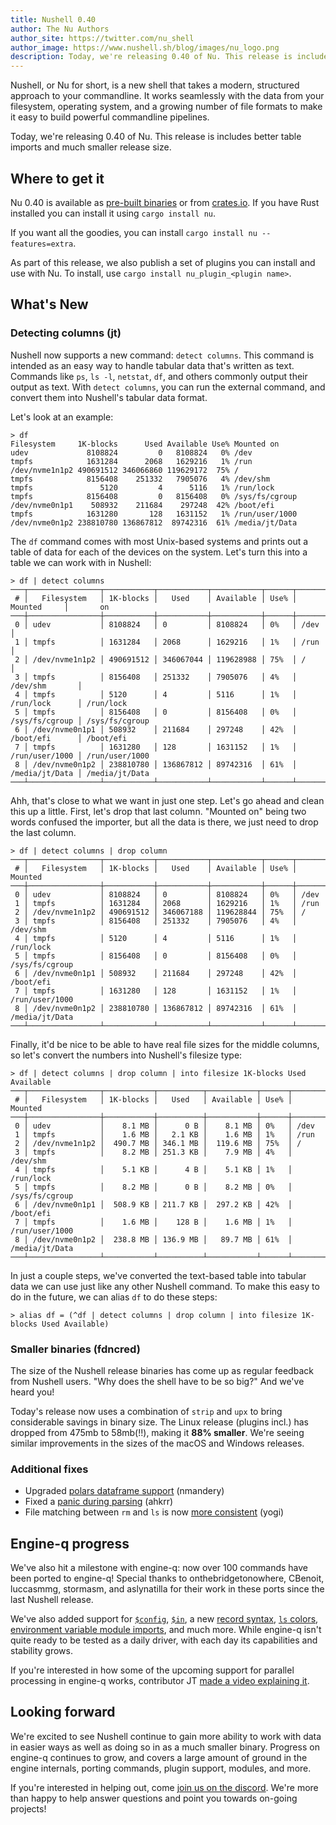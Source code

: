 ```yaml
---
title: Nushell 0.40
author: The Nu Authors
author_site: https://twitter.com/nu_shell
author_image: https://www.nushell.sh/blog/images/nu_logo.png
description: Today, we're releasing 0.40 of Nu. This release is includes better table imports and much smaller release size.
---
```


Nushell, or Nu for short, is a new shell that takes a modern, structured approach to your commandline. It works seamlessly with the data from your filesystem, operating system, and a growing number of file formats to make it easy to build powerful commandline pipelines.

Today, we're releasing 0.40 of Nu. This release is includes better table imports and much smaller release size.

<!-- more -->

## Where to get it

Nu 0.40 is available as [pre-built binaries](https://github.com/nushell/nushell/releases/tag/0.40.0) or from [crates.io](https://crates.io/crates/nu). If you have Rust installed you can install it using `cargo install nu`.

If you want all the goodies, you can install `cargo install nu --features=extra`.

As part of this release, we also publish a set of plugins you can install and use with Nu. To install, use `cargo install nu_plugin_<plugin name>`.

## What's New

### Detecting columns (jt)

Nushell now supports a new command: `detect columns`. This command is intended as an easy way to handle tabular data that's written as text. Commands like `ps`, `ls -l`, `netstat`, `df`, and others commonly output their output as text. With `detect columns`, you can run the external command, and convert them into Nushell's tabular data format.

Let's look at an example:

```nu
> df
Filesystem     1K-blocks      Used Available Use% Mounted on
udev             8108824         0   8108824   0% /dev
tmpfs            1631284      2068   1629216   1% /run
/dev/nvme1n1p2 490691512 346066860 119629172  75% /
tmpfs            8156408    251332   7905076   4% /dev/shm
tmpfs               5120         4      5116   1% /run/lock
tmpfs            8156408         0   8156408   0% /sys/fs/cgroup
/dev/nvme0n1p1    508932    211684    297248  42% /boot/efi
tmpfs            1631280       128   1631152   1% /run/user/1000
/dev/nvme0n1p2 238810780 136867812  89742316  61% /media/jt/Data
```

The `df` command comes with most Unix-based systems and prints out a table of data for each of the devices on the system. Let's turn this into a table we can work with in Nushell:

```nu
> df | detect columns
───┬────────────────┬───────────┬───────────┬───────────┬──────┬────────────────┬────────────────
 # │   Filesystem   │ 1K-blocks │   Used    │ Available │ Use% │    Mounted     │       on
───┼────────────────┼───────────┼───────────┼───────────┼──────┼────────────────┼────────────────
 0 │ udev           │ 8108824   │ 0         │ 8108824   │ 0%   │ /dev           │
 1 │ tmpfs          │ 1631284   │ 2068      │ 1629216   │ 1%   │ /run           │
 2 │ /dev/nvme1n1p2 │ 490691512 │ 346067044 │ 119628988 │ 75%  │ /              │
 3 │ tmpfs          │ 8156408   │ 251332    │ 7905076   │ 4%   │ /dev/shm       │
 4 │ tmpfs          │ 5120      │ 4         │ 5116      │ 1%   │ /run/lock      │ /run/lock
 5 │ tmpfs          │ 8156408   │ 0         │ 8156408   │ 0%   │ /sys/fs/cgroup │ /sys/fs/cgroup
 6 │ /dev/nvme0n1p1 │ 508932    │ 211684    │ 297248    │ 42%  │ /boot/efi      │ /boot/efi
 7 │ tmpfs          │ 1631280   │ 128       │ 1631152   │ 1%   │ /run/user/1000 │ /run/user/1000
 8 │ /dev/nvme0n1p2 │ 238810780 │ 136867812 │ 89742316  │ 61%  │ /media/jt/Data │ /media/jt/Data
───┴────────────────┴───────────┴───────────┴───────────┴──────┴────────────────┴────────────────
```

Ahh, that's close to what we want in just one step. Let's go ahead and clean this up a little. First, let's drop that last column. "Mounted on" being two words confused the importer, but all the data is there, we just need to drop the last column.

```nu
> df | detect columns | drop column
───┬────────────────┬───────────┬───────────┬───────────┬──────┬────────────────
 # │   Filesystem   │ 1K-blocks │   Used    │ Available │ Use% │    Mounted
───┼────────────────┼───────────┼───────────┼───────────┼──────┼────────────────
 0 │ udev           │ 8108824   │ 0         │ 8108824   │ 0%   │ /dev
 1 │ tmpfs          │ 1631284   │ 2068      │ 1629216   │ 1%   │ /run
 2 │ /dev/nvme1n1p2 │ 490691512 │ 346067188 │ 119628844 │ 75%  │ /
 3 │ tmpfs          │ 8156408   │ 251332    │ 7905076   │ 4%   │ /dev/shm
 4 │ tmpfs          │ 5120      │ 4         │ 5116      │ 1%   │ /run/lock
 5 │ tmpfs          │ 8156408   │ 0         │ 8156408   │ 0%   │ /sys/fs/cgroup
 6 │ /dev/nvme0n1p1 │ 508932    │ 211684    │ 297248    │ 42%  │ /boot/efi
 7 │ tmpfs          │ 1631280   │ 128       │ 1631152   │ 1%   │ /run/user/1000
 8 │ /dev/nvme0n1p2 │ 238810780 │ 136867812 │ 89742316  │ 61%  │ /media/jt/Data
───┴────────────────┴───────────┴───────────┴───────────┴──────┴────────────────
```

Finally, it'd be nice to be able to have real file sizes for the middle columns, so let's convert the numbers into Nushell's filesize type:

```nu
> df | detect columns | drop column | into filesize 1K-blocks Used Available
───┬────────────────┬───────────┬──────────┬───────────┬──────┬────────────────
 # │   Filesystem   │ 1K-blocks │   Used   │ Available │ Use% │    Mounted
───┼────────────────┼───────────┼──────────┼───────────┼──────┼────────────────
 0 │ udev           │    8.1 MB │      0 B │    8.1 MB │ 0%   │ /dev
 1 │ tmpfs          │    1.6 MB │   2.1 KB │    1.6 MB │ 1%   │ /run
 2 │ /dev/nvme1n1p2 │  490.7 MB │ 346.1 MB │  119.6 MB │ 75%  │ /
 3 │ tmpfs          │    8.2 MB │ 251.3 KB │    7.9 MB │ 4%   │ /dev/shm
 4 │ tmpfs          │    5.1 KB │      4 B │    5.1 KB │ 1%   │ /run/lock
 5 │ tmpfs          │    8.2 MB │      0 B │    8.2 MB │ 0%   │ /sys/fs/cgroup
 6 │ /dev/nvme0n1p1 │  508.9 KB │ 211.7 KB │  297.2 KB │ 42%  │ /boot/efi
 7 │ tmpfs          │    1.6 MB │    128 B │    1.6 MB │ 1%   │ /run/user/1000
 8 │ /dev/nvme0n1p2 │  238.8 MB │ 136.9 MB │   89.7 MB │ 61%  │ /media/jt/Data
───┴────────────────┴───────────┴──────────┴───────────┴──────┴────────────────
```

In just a couple steps, we've converted the text-based table into tabular data we can use just like any other Nushell command. To make this easy to do in the future, we can alias `df` to do these steps:

```nu
> alias df = (^df | detect columns | drop column | into filesize 1K-blocks Used Available)
```

### Smaller binaries (fdncred)

The size of the Nushell release binaries has come up as regular feedback from Nushell users. "Why does the shell have to be so big?" And we've heard you!

Today's release now uses a combination of `strip` and `upx` to bring considerable savings in binary size. The Linux release (plugins incl.) has dropped from 475mb to 58mb(!!), making it **88% smaller**. We're seeing similar improvements in the sizes of the macOS and Windows releases.

### Additional fixes

- Upgraded [polars dataframe support](https://github.com/nushell/nushell/pull/4122) (nmandery)
- Fixed a [panic during parsing](https://github.com/nushell/nushell/pull/4107) (ahkrr)
- File matching between `rm` and `ls` is now [more consistent](https://github.com/nushell/nushell/pull/4099) (yogi)

## Engine-q progress

We've also hit a milestone with engine-q: now over 100 commands have been ported to engine-q! Special thanks to onthebridgetonowhere, CBenoit, luccasmmg, stormasm, and aslynatilla for their work in these ports since the last Nushell release.

We've also added support for [`$config`](https://github.com/nushell/engine-q/pull/332), [`$in`](https://github.com/nushell/engine-q/pull/309), a new [record syntax](https://github.com/nushell/engine-q/pull/326), [`ls` colors](https://github.com/nushell/engine-q/pull/340), [environment variable module imports](https://github.com/nushell/engine-q/pull/331), and much more. While engine-q isn't quite ready to be tested as a daily driver, with each day its capabilities and stability grows.

If you're interested in how some of the upcoming support for parallel processing in engine-q works, contributor JT [made a video explaining it](https://www.youtube.com/watch?v=3o8b_QcrFHc).

## Looking forward

We're excited to see Nushell continue to gain more ability to work with data in easier ways as well as doing so in as a much smaller binary. Progress on engine-q continues to grow, and covers a large amount of ground in the engine internals, porting commands, plugin support, modules, and more.

If you're interested in helping out, come [join us on the discord](https://discord.gg/NtAbbGn). We're more than happy to help answer questions and point you towards on-going projects!
